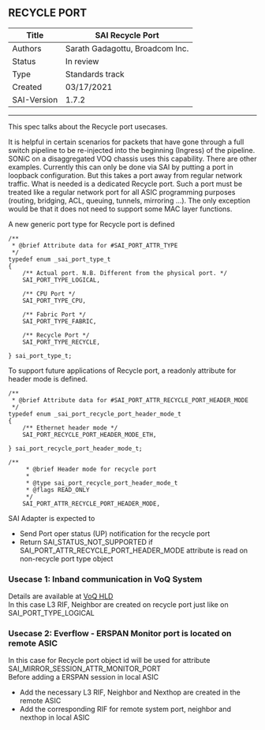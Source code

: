 RECYCLE PORT
-------------------------------------------------------------------------------
 Title       | SAI Recycle Port
-------------|-----------------------------------------------------------------
 Authors     | Sarath Gadagottu, Broadcom Inc.
 Status      | In review
 Type        | Standards track
 Created     | 03/17/2021
 SAI-Version | 1.7.2
 
 
-------------------------------------------------------------------------------

This spec talks about the Recycle port usecases.

It is helpful in certain scenarios for packets that have gone through a full 
switch pipeline to be re-injected into the beginning (Ingress) of the pipeline.
SONiC on a disaggregated VOQ chassis uses this capability. There are other examples.
Currently this can only be done via SAI by putting a port in loopback configuration.
But this takes a port away from regular network traffic. What is needed is a
dedicated Recycle port. Such a port must be treated like a regular network port
for all ASIC programming purposes (routing, bridging, ACL, queuing, tunnels, 
mirroring …). The only exception would be that it does not need to support some 
MAC layer functions.


A new generic port type for Recycle port is defined

```
/**
 * @brief Attribute data for #SAI_PORT_ATTR_TYPE
 */
typedef enum _sai_port_type_t
{
    /** Actual port. N.B. Different from the physical port. */
    SAI_PORT_TYPE_LOGICAL,

    /** CPU Port */
    SAI_PORT_TYPE_CPU,

    /** Fabric Port */
    SAI_PORT_TYPE_FABRIC,

    /** Recycle Port */
    SAI_PORT_TYPE_RECYCLE,

} sai_port_type_t;
```

To support future applications of Recycle port, a readonly attribute for
header mode is defined. 

```
/**
 * @brief Attribute data for #SAI_PORT_ATTR_RECYCLE_PORT_HEADER_MODE
 */
typedef enum _sai_port_recycle_port_header_mode_t
{
    /** Ethernet header mode */
    SAI_PORT_RECYCLE_PORT_HEADER_MODE_ETH,

} sai_port_recycle_port_header_mode_t;

/**
     * @brief Header mode for recycle port
     *
     * @type sai_port_recycle_port_header_mode_t
     * @flags READ_ONLY
     */
    SAI_PORT_ATTR_RECYCLE_PORT_HEADER_MODE,
```

SAI Adapter is expected to 
* Send Port oper status (UP) notification for the recycle port
* Return SAI_STATUS_NOT_SUPPORTED if SAI_PORT_ATTR_RECYCLE_PORT_HEADER_MODE attribute is read on non-recycle port type object

### Usecase 1: Inband communication in VoQ System
Details are available at [VoQ HLD](https://github.com/Azure/SONiC/blob/master/doc/voq/voq_hld.md#251-inband-recycle-port-option)<br>
In this case L3 RIF, Neighbor are created on recycle port just like on SAI_PORT_TYPE_LOGICAL


### Usecase 2: Everflow - ERSPAN Monitor port is located on remote ASIC
In this case for Recycle port object id will be used for attribute SAI_MIRROR_SESSION_ATTR_MONITOR_PORT<br>
Before adding a ERSPAN session in local ASIC
* Add the necessary L3 RIF, Neighbor and Nexthop are created in the remote ASIC
* Add the corresponding RIF for remote system port, neighbor and nexthop in local ASIC